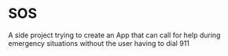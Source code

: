 # SOS
A side project trying to create an App that can call for help during emergency situations without the user having to dial 911
